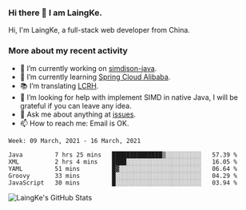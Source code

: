### Hi there 👋 I am LaingKe.

Hi, I'm LaingKe, a full-stack web developer from China.

### More about my recent activity

- 🔭 I’m currently working on [simdjson-java](https://github.com/laingke/simdjson-java).
- 🌱 I’m currently learning [Spring Cloud Alibaba](https://github.com/alibaba/spring-cloud-alibaba).
- :books: I’m translating [LCRH](https://github.com/LCTT/LCRH).
- 🤔 I’m looking for help with implement SIMD in native Java, I will be grateful if you can leave any idea.
- 💬 Ask me about anything at [issues](https://github.com/laingke/laingke/issues).
- 📫 How to reach me: Email is OK.

<!--START_SECTION:waka-->
```text
Week: 09 March, 2021 - 16 March, 2021

Java         7 hrs 25 mins   ██████████████▒░░░░░░░░░░   57.39 % 
XML          2 hrs 4 mins    ████░░░░░░░░░░░░░░░░░░░░░   16.05 % 
YAML         51 mins         █▓░░░░░░░░░░░░░░░░░░░░░░░   06.64 % 
Groovy       33 mins         █░░░░░░░░░░░░░░░░░░░░░░░░   04.29 % 
JavaScript   30 mins         █░░░░░░░░░░░░░░░░░░░░░░░░   03.94 % 
```
<!--END_SECTION:waka-->

![LaingKe's GitHub Stats](https://github-readme-stats.vercel.app/api?username=laingke&show_icons=true&theme=nightowl&count_private=true)
